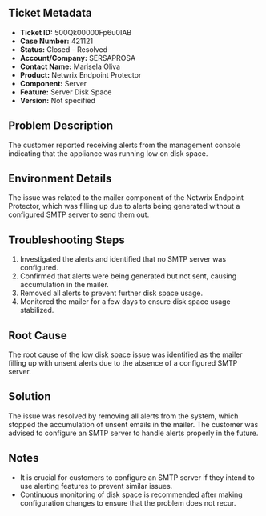 ## Ticket Metadata
- **Ticket ID:** 500Qk00000Fp6u0IAB
- **Case Number:** 421121
- **Status:** Closed - Resolved
- **Account/Company:** SERSAPROSA
- **Contact Name:** Marisela Oliva
- **Product:** Netwrix Endpoint Protector
- **Component:** Server
- **Feature:** Server Disk Space
- **Version:** Not specified

## Problem Description
The customer reported receiving alerts from the management console indicating that the appliance was running low on disk space.

## Environment Details
The issue was related to the mailer component of the Netwrix Endpoint Protector, which was filling up due to alerts being generated without a configured SMTP server to send them out.

## Troubleshooting Steps
1. Investigated the alerts and identified that no SMTP server was configured.
2. Confirmed that alerts were being generated but not sent, causing accumulation in the mailer.
3. Removed all alerts to prevent further disk space usage.
4. Monitored the mailer for a few days to ensure disk space usage stabilized.

## Root Cause
The root cause of the low disk space issue was identified as the mailer filling up with unsent alerts due to the absence of a configured SMTP server.

## Solution
The issue was resolved by removing all alerts from the system, which stopped the accumulation of unsent emails in the mailer. The customer was advised to configure an SMTP server to handle alerts properly in the future.

## Notes
- It is crucial for customers to configure an SMTP server if they intend to use alerting features to prevent similar issues.
- Continuous monitoring of disk space is recommended after making configuration changes to ensure that the problem does not recur.